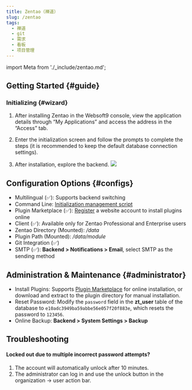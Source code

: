 ```yaml
---
title: Zentao（禅道）
slug: /zentao
tags:
  - 禅道
  - git
  - 需求
  - 看板
  - 项目管理
---
```


import Meta from './\_include/zentao.md';

<Meta name="meta" />

## Getting Started {#guide}

### Initializing {#wizard}

1. After installing Zentao in the Websoft9 console, view the application details through “My Applications” and access the address in the “Access” tab.

2. Enter the initialization screen and follow the prompts to complete the steps (it is recommended to keep the default database connection settings).

3. After installation, explore the backend.
   ![](./assets/zentao-backend-websoft9.png)

## Configuration Options {#configs}

- Multilingual (✅): Supports backend switching
- Command Line: [Initialization management script](https://www.zentao.net/book/zentaopmshelp/35.html)
- Plugin Marketplace (✅): [Register](https://www.zentao.net/user-register.html) a website account to install plugins online
- Client (✅): Available only for Zentao Professional and Enterprise users
- Zentao Directory (Mounted): _/data_
- Plugin Path (Mounted): _/data/module_
- Git Integration (✅)
- SMTP (✅): **Backend > Notifications > Email**, select SMTP as the sending method

## Administration & Maintenance {#administrator}

- Install Plugins: Supports [Plugin Marketplace](https://www.zentao.net/extension-browse.html) for online installation, or download and extract to the plugin directory for manual installation.
- Reset Password: Modify the `password` field in the **zt_user** table of the database to `e10adc3949ba59abbe56e057f20f883e`, which resets the password to `123456`.
- Online Backup: **Backend > System Settings > Backup**

## Troubleshooting

#### Locked out due to multiple incorrect password attempts?

1. The account will automatically unlock after 10 minutes.
2. The administrator can log in and use the unlock button in the organization → user action bar.
